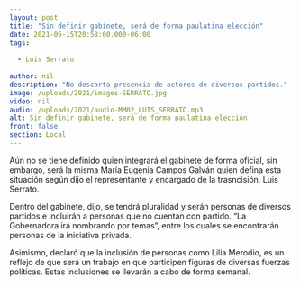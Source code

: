 ```yaml
---
layout: post
title: "Sin definir gabinete, será de forma paulatina elección"
date: 2021-06-15T20:58:00.000-06:00
tags:
  
  - Luis Serrato
  
author: nil
description: "No descarta presencia de actores de diversos partidos."
image: /uploads/2021/images-SERRATO.jpg
video: nil
audio: /uploads/2021/audio-MM02_LUIS_SERRATO.mp3
alt: Sin definir gabinete, será de forma paulatina elección
front: false
section: Local
---
```


Aún no se tiene definido quien integrará el gabinete de forma oficial, sin embargo, será la misma María Eugenia Campos Galván quien defina esta situación según dijo el representante y encargado de la trasncisión, Luis Serrato.

Dentro del gabinete, dijo, se tendrá pluralidad y serán personas de diversos partidos e incluirán a personas que no cuentan con partido. “La Gobernadora irá nombrando por temas”, entre los cuales se encontrarán personas de la iniciativa privada.

Asimismo, declaró que la inclusión de personas como Lilia Merodio, es un reflejo de que será un trabajo en que participen figuras de diversas fuerzas políticas. Estas inclusiones se llevarán a cabo de forma semanal.
